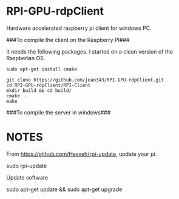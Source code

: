 RPI-GPU-rdpClient
=================

Hardware accelerated raspberry pi client for windows PC.

###To compile the client on the Raspberry PI###

It needs the following packages. I started on a clean version of the Raspberian OS.

```
sudo apt-get install cmake
```

```
git clone https://github.com/jean343/RPI-GPU-rdpClient.git
cd RPI-GPU-rdpClient/RPI-Client
mkdir build && cd build/
cmake ..
make
```


###To compile the server in windows###

NOTES
=================
From https://github.com/Hexxeh/rpi-update, update your pi.

sudo rpi-update

Update software

sudo apt-get update && sudo apt-get upgrade
